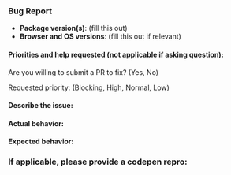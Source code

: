 <!-- delete this template for feature requests -->

### Bug Report

- __Package version(s)__: (fill this out)
- __Browser and OS versions__: (fill this out if relevant)

#### Priorities and help requested (not applicable if asking question):

Are you willing to submit a PR to fix? (Yes, No)

Requested priority: (Blocking, High, Normal, Low) 

#### Describe the issue:

<!-- fill this out -->

#### Actual behavior:

<!-- fill this out -->

#### Expected behavior:

<!-- fill this out -->

### If applicable, please provide a codepen repro:

<!-- See http://codepen.io/dzearing/pens/public/?grid_type=list for a variety of examples -->
